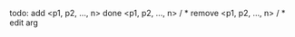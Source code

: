 todo:
    add <p1, p2, ..., n>
    done <p1, p2, ..., n> / *
    remove <p1, p2, ..., n> / *
    edit arg
